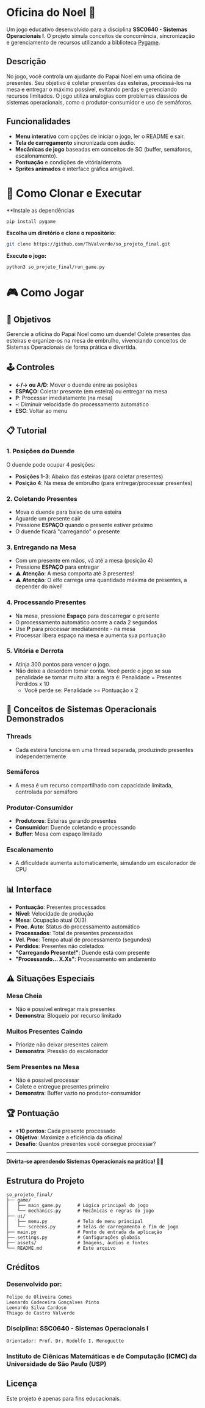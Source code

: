 # Oficina do Noel 🎅

Um jogo educativo desenvolvido para a disciplina **SSC0640 - Sistemas Operacionais I**. O projeto simula conceitos de concorrência, sincronização e gerenciamento de recursos utilizando a biblioteca [Pygame](https://www.pygame.org/).

## Descrição

No jogo, você controla um ajudante do Papai Noel em uma oficina de presentes. Seu objetivo é coletar presentes das esteiras, processá-los na mesa e entregar o máximo possível, evitando perdas e gerenciando recursos limitados. O jogo utiliza analogias com problemas clássicos de sistemas operacionais, como o produtor-consumidor e uso de semáforos.

## Funcionalidades

- **Menu interativo** com opções de iniciar o jogo, ler o README e sair.
- **Tela de carregamento** sincronizada com áudio.
- **Mecânicas de jogo** baseadas em conceitos de SO (buffer, semáforos, escalonamento).
- **Pontuação** e condições de vitória/derrota.
- **Sprites animados** e interface gráfica amigável.

# 🚀 Como Clonar e Executar

**Instale as dependências
```bash
pip install pygame
```

**Escolha um diretório e clone o repositório:**
```bash
git clone https://github.com/ThValverde/so_projeto_final.git
```

**Execute o jogo:**
```bash
python3 so_projeto_final/run_game.py
```

# 🎮 Como Jogar

## 🎯 **Objetivos**
Gerencie a oficina do Papai Noel como um duende! Colete presentes das esteiras e organize-os na mesa de embrulho, vivenciando conceitos de Sistemas Operacionais de forma prática e divertida.

## 🕹️ **Controles**
- **←/→ ou A/D**: Mover o duende entre as posições
- **ESPAÇO**: Coletar presente (em esteira) ou entregar na mesa
- **P**: Processar imediatamente (na mesa)
- **-**: Diminuir velocidade do processamento automático
- **ESC**: Voltar ao menu

## 📋 **Tutorial**

### 1. **Posições do Duende**
O duende pode ocupar 4 posições:
- **Posições 1-3**: Abaixo das esteiras (para coletar presentes)
- **Posição 4**: Na mesa de embrulho (para entregar/processar presentes)

### 2. **Coletando Presentes**
- Mova o duende para baixo de uma esteira
- Aguarde um presente cair
- Pressione **ESPAÇO** quando o presente estiver próximo
- O duende ficará "carregando" o presente

### 3. **Entregando na Mesa**
- Com um presente em mãos, vá até a mesa (posição 4)
- Pressione **ESPAÇO** para entregar
- ⚠️ **Atenção**: A mesa comporta até 3 presentes!
- ⚠️ **Atenção**: O elfo carrega uma quantidade máxima de presentes, a depender do nível!

### 4. **Processando Presentes**
- Na mesa, pressione **Espaço** para descarregar o presente
- O processamento automático ocorre a cada 2 segundos
- Use **P** para processar imediatamente - na mesa
- Processar libera espaço na mesa e aumenta sua pontuação

### 5. **Vitória e Derrota**
- Atinja 300 pontos para vencer o jogo.
- Não deixe a desordem tomar conta. Você perde o jogo se sua penalidade se tornar muito alta: a regra é:
    Penalidade = Presentes Perdidos x 10
    - Você perde se: Penalidade >= Pontuação x 2

## 🧠 **Conceitos de Sistemas Operacionais Demonstrados**

### **Threads**
- Cada esteira funciona em uma thread separada, produzindo presentes independentemente

### **Semáforos**
- A mesa é um recurso compartilhado com capacidade limitada, controlada por semáforo

### **Produtor-Consumidor**
- **Produtores**: Esteiras gerando presentes
- **Consumidor**: Duende coletando e processando
- **Buffer**: Mesa com espaço limitado

### **Escalonamento**
- A dificuldade aumenta automaticamente, simulando um escalonador de CPU

## 📊 **Interface**
- **Pontuação**: Presentes processados
- **Nível**: Velocidade de produção
- **Mesa**: Ocupação atual (X/3)
- **Proc. Auto**: Status do processamento automático
- **Processados**: Total de presentes processados
- **Vel. Proc**: Tempo atual de processamento (segundos)
- **Perdidos**: Presentes não coletados
- **"Carregando Presente!"**: Duende está com presente
- **"Processando... X.Xs"**: Processamento em andamento

## ⚠️ **Situações Especiais**

### **Mesa Cheia**
- Não é possível entregar mais presentes
- **Demonstra**: Bloqueio por recurso limitado

### **Muitos Presentes Caindo**
- Priorize não deixar presentes caírem
- **Demonstra**: Pressão do escalonador

### **Sem Presentes na Mesa**
- Não é possível processar
- Colete e entregue presentes primeiro
- **Demonstra**: Buffer vazio no produtor-consumidor

## 🏆 **Pontuação**
- **+10 pontos**: Cada presente processado
- **Objetivo**: Maximize a eficiência da oficina!
- **Desafio**: Quantos presentes você consegue processar?

---

**Divirta-se aprendendo Sistemas Operacionais na prática! 🎄🎁**

## Estrutura do Projeto

```
so_projeto_final/
├── game/
│   ├── main_game.py      # Lógica principal do jogo
│   └── mechanics.py      # Mecânicas e regras do jogo
├── ui/
│   ├── menu.py           # Tela de menu principal
│   └── screens.py        # Telas de carregamento e fim de jogo
├── main.py               # Ponto de entrada da aplicação
├── settings.py           # Configurações globais
├── assets/               # Imagens, áudios e fontes
└── README.md             # Este arquivo
```

## Créditos

### Desenvolvido por:
    Felipe de Oliveira Gomes
    Leonardo Codeceira Gonçalves Pinto
    Leonardo Silva Cardoso
    Thiago de Castro Valverde
### Disciplina: SSC0640 - Sistemas Operacionais I
    Orientador: Prof. Dr. Rodolfo I. Meneguette
### Instituto de Ciênicas Matemáticas e de Computação (ICMC) da Universidade de São Paulo (USP)

## Licença

Este projeto é apenas para fins educacionais.
